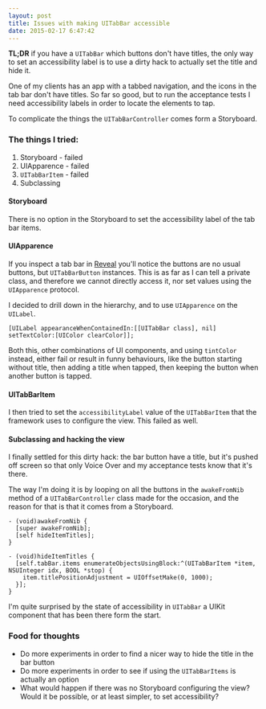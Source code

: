 ```yaml
---
layout: post
title: Issues with making UITabBar accessible
date: 2015-02-17 6:47:42
---
```


**TL;DR** if you have a `UITabBar` which buttons don't have titles, the only way to set an accessibility label is to use a dirty hack to actually set the title and hide it.

One of my clients has an app with a tabbed navigation, and the icons in the tab bar don't have titles. So far so good, but to run the acceptance tests I need accessibility labels in order to locate the elements to tap.

To complicate the things the `UITabBarController` comes form a Storyboard.

### The things I tried:

1. Storyboard - failed
2. UIApparence - failed
3. `UITabBarItem` - failed
3. Subclassing

#### Storyboard

There is no option in the Storyboard to set the accessibility label of the tab bar items.

#### UIApparence

If you inspect a tab bar in [Reveal](http://revealapp.com/) you'll notice the buttons are no usual buttons, but `UITabBarButton` instances. This is as far as I can tell a private class, and therefore we cannot directly access it, nor set values using the `UIApparence` protocol.

I decided to drill down in the hierarchy, and to use `UIApparence` on the `UILabel`.

```objc
[UILabel appearanceWhenContainedIn:[[UITabBar class], nil] setTextColor:[UIColor clearColor]];
```

Both this, other combinations of UI components, and using `tintColor` instead, either fail or result in funny behaviours, like the button starting without title, then adding a title when tapped, then keeping the button when another button is tapped.

#### UITabBarItem

I then tried to set the `accessibilityLabel` value of the `UITabBarItem` that the framework uses to configure the view. This failed as well.

#### Subclassing and hacking the view

I finally settled for this dirty hack: the bar button have a title, but it's pushed off screen so that only Voice Over and my acceptance tests know that it's there.

The way I'm doing it is by looping on all the buttons in the `awakeFromNib` method of a `UITabBarController` class made for the occasion, and the reason for that is that it comes from a Storyboard.

```objc
- (void)awakeFromNib {
  [super awakeFromNib];
  [self hideItemTitles];
}

- (void)hideItemTitles {
  [self.tabBar.items enumerateObjectsUsingBlock:^(UITabBarItem *item, NSUInteger idx, BOOL *stop) {
    item.titlePositionAdjustment = UIOffsetMake(0, 1000);
  }];
}
```

I'm quite surprised by the state of accessibility in `UITabBar` a UIKit component that has been there form the start.

### Food for thoughts

* Do more experiments in order to find a nicer way to hide the title in the bar button
* Do more experiments in order to see if using the `UITabBarItems` is actually an option
* What would happen if there was no Storyboard configuring the view? Would it be possible, or at least simpler, to set accessibility?
